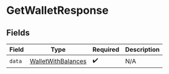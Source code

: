 # GetWalletResponse


## Fields

| Field                                                           | Type                                                            | Required                                                        | Description                                                     |
| --------------------------------------------------------------- | --------------------------------------------------------------- | --------------------------------------------------------------- | --------------------------------------------------------------- |
| `data`                                                          | [WalletWithBalances](../../models/shared/WalletWithBalances.md) | :heavy_check_mark:                                              | N/A                                                             |